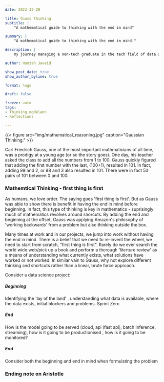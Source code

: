 ```yaml
---
date: 2022-12-20

title: Gauss thinking
subtitle: |
    "A mathematical guide to thinking with the end in mind"

summary: |
    "A mathematical guide to thinking with the end in mind."

description: |
    my journey managing a non-tech graduate in the tech field of data science.

author: Hamzah Javaid

show_post_date: true
show_author_byline: true

format: hugo

draft: false

freeze: auto
tags:
- Thinking modelann
- Reflections

---
```


{{< figure src="img/mathematical_reasoning.jpg" caption="Gaussian Thinking." >}}

Carl Friedrich Gauss, one of the most important mathmaticians of all time, was a prodigy at a young age (or so the story goes). One day, his teacher asked the class to add all the numbers from 1 to 100. Gauss quickly figured that adding the first number with the last, (100+1), resulted in 101. In fact, adding 99 and 2, or 98 and 3 also resulted in 101. There were in fact 50 pairs of 101 between 0 and 100.

### Mathemtical Thinking - first thing is first

As humans, we love order. The saying goes 'first thing is first'. But as Gauss was able to show there is benefit in having the end in mind before beginning. In fact, this type of thinking is key in mathematics - suprisingly much of mathematics revolves around shorcuts. By adding the end and beginning at the offset, Gauss was applying Amazon's philosophy of 'working backwards' from a problem but also thinking outside the box.

Many times at work and in our projects, we jump into work without having the end in mind. There is a belief that we need to re-invent the wheel, we need to start from scratch, "first thing is first". Rarely do we ever search the world wide web/pick up a book and perform a thorough 'literture review' as a means of understanding what currently exists, what solutions have worked or not worked. In similar vain to Gauss, why not explore different thinking and shortcuts rather than a linear, brute force approach.

Consider a data science project:

##### Beginning

Identifying the 'lay of the land' , understanding what data is available, where the data exists, initial blockers and problems. Sprint Zero

##### End

How is the model going to be served (cloud, api (fast api), batch inference, streaming), how is it going to be productionised , how is it going to be monitored?

##### End

Consider both the beginning and end in mind when formulating the problem 


### Ending note on Aristotle



